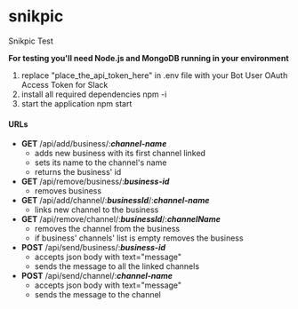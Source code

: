 # snikpic
Snikpic Test

**For testing you'll need Node.js and MongoDB running in your environment**

1. replace "place_the_api_token_here" in .env file with your Bot User OAuth Access Token for Slack
1. install all required dependencies npm -i
1. start the application npm start

#### URLs

* **GET** /api/add/business/:__*channel-name*__
    * adds new business with its first channel linked
    * sets its name to the channel's name
    * returns the business' id
* **GET** /api/remove/business/:__*business-id*__
    * removes business
* **GET** /api/add/channel/:__*businessId*__/:__*channel-name*__
    * links new channel to the business
* **GET** /api/remove/channel/:__*businessId*__/:__*channelName*__
    * removes the channel from the business
    * if business' channels' list is empty removes the business
* **POST** /api/send/business/:__*business-id*__
    * accepts json body with text="message"
    * sends the message to all the linked channels
* **POST** /api/send/channel/:__*channel-name*__
    * accepts json body with text="message"
    * sends the message to the channel 
